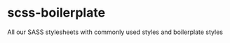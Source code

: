 scss-boilerplate
================

All our SASS stylesheets with commonly used styles and boilerplate styles

